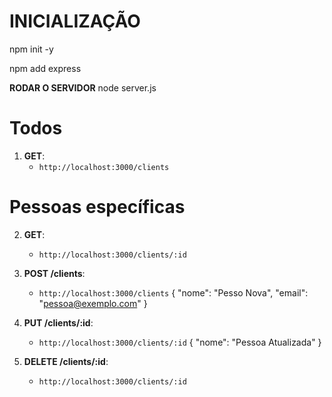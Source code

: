 # INICIALIZAÇÃO
npm init -y

npm add express

**RODAR O SERVIDOR**
node server.js

# Todos
1. **GET**:
   - `http://localhost:3000/clients`

# Pessoas específicas 
2. **GET**:
   - `http://localhost:3000/clients/:id`

3. **POST /clients**:
   - `http://localhost:3000/clients`
     {
       "nome": "Pesso Nova",
       "email": "pessoa@exemplo.com"
     }

4. **PUT /clients/:id**:
   - `http://localhost:3000/clients/:id`
     {
       "nome": "Pessoa Atualizada"
     }

5. **DELETE /clients/:id**:
   - `http://localhost:3000/clients/:id`
